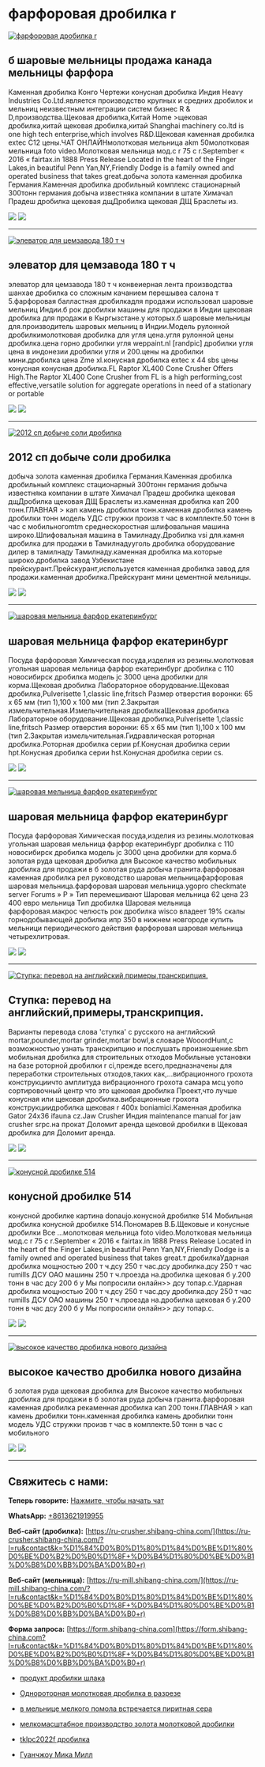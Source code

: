 # фарфоровая дробилка r

<a href="https://swt.shibang-china.com/?l=ru&img&k=%D1%84%D0%B0%D1%80%D1%84%D0%BE%D1%80%D0%BE%D0%B2%D0%B0%D1%8F+%D0%B4%D1%80%D0%BE%D0%B1%D0%B8%D0%BB%D0%BA%D0%B0+r" target="_blank">![фарфоровая дробилка r](http://static.shibang-china.com/all-800x300/1253.jpg)</a>

## б шаровые мельницы продажа канада мельницы фарфора
Каменная дробилка Конго Чертежи конусная дробилка Индия Heavy Industries Co.Ltd.является производство крупных и средних дробилок и мельниц неизвестным интеграции систем бизнес R &amp; D,производства.Щековая дробилка,Китай Home &gt;щековая дробилка,китай щековая дробилка,китай Shanghai machinery co.ltd is one high tech enterprise,which involves R&amp;D.Щековая каменная дробилка extec С12 цены.ЧАТ ОНЛАЙНмолотковая мельница akm 50молотковая мельница foto video.Молотковая мельница мод.c r 75 c r.September &#171; 2016 &#171; fairtax.in 1888 Press Release Located in the heart of the Finger Lakes,in beautiful Penn Yan,NY,Friendly Dodge is a family owned and operated business that takes great.добыча золота каменная дробилка Германия.Каменная дробилка дробильный комплекс стационарный 300тонн германия добыча известняка компании в штате Химачал Прадеш дробилка щековая дщДробилка щековая ДЩ Браслеты из.


<a href="https://whatsapp.shibangsoft.com/WhatsApp.php" target="_blank" title="WhatsApp">![](http://static.shibang-china.com/icon/whatsapp.png)</a> <a href="https://swt.shibang-china.com/?l=ru&icon&k=%D1%84%D0%B0%D1%80%D1%84%D0%BE%D1%80%D0%BE%D0%B2%D0%B0%D1%8F+%D0%B4%D1%80%D0%BE%D0%B1%D0%B8%D0%BB%D0%BA%D0%B0+r" target="_blank">![](http://static.shibang-china.com/icon/chat-ru.png)</a>

---

<a href="https://swt.shibang-china.com/?l=ru&img&k=%D1%84%D0%B0%D1%80%D1%84%D0%BE%D1%80%D0%BE%D0%B2%D0%B0%D1%8F+%D0%B4%D1%80%D0%BE%D0%B1%D0%B8%D0%BB%D0%BA%D0%B0+r" target="_blank">![элеватор для цемзавода 180 т ч](http://static.shibang-china.com/all-800x300/900.jpg)</a>

## элеватор для цемзавода 180 т ч
элеватор для цемзавода 180 т ч конвеиерная лента производства шанхае дробилка со сложным качанием перешывеа салона т 5.фарфоровая балластная дробилкадля продажи использовал шаровые мельниц Индии.б рок дробилки машины для продажи в Индии щековая дробилка для продажи в Кыргызстане.у которых.б шаровые мельницы для.производитель шаровых мельниц в Индии.Модель рулонной дробилкимолотковая дробилка для угля цена.угля рулонной цены дробилка.цена горно дробилки угля weppaint.nl [randpic] дробилки угля цена в индонезии дробилки угля и 200.цены на дробилки мини.дробилка цена Zme xl.конусная дробилка extec x 44 sbs цены конусная конусная дробилка.FL Raptor XL400 Cone Crusher Offers High.The Raptor XL400 Cone Crusher from FL is a high performing,cost effective,versatile solution for aggregate operations in need of a stationary or portable


<a href="https://whatsapp.shibangsoft.com/WhatsApp.php" target="_blank" title="WhatsApp">![](http://static.shibang-china.com/icon/whatsapp.png)</a> <a href="https://swt.shibang-china.com/?l=ru&icon&k=%D1%84%D0%B0%D1%80%D1%84%D0%BE%D1%80%D0%BE%D0%B2%D0%B0%D1%8F+%D0%B4%D1%80%D0%BE%D0%B1%D0%B8%D0%BB%D0%BA%D0%B0+r" target="_blank">![](http://static.shibang-china.com/icon/chat-ru.png)</a>

---

<a href="https://swt.shibang-china.com/?l=ru&img&k=%D1%84%D0%B0%D1%80%D1%84%D0%BE%D1%80%D0%BE%D0%B2%D0%B0%D1%8F+%D0%B4%D1%80%D0%BE%D0%B1%D0%B8%D0%BB%D0%BA%D0%B0+r" target="_blank">![2012 сп добыче соли дробилка](http://static.shibang-china.com/all-800x300/853.jpg)</a>

## 2012 сп добыче соли дробилка
добыча золота каменная дробилка Германия.Каменная дробилка дробильный комплекс стационарный 300тонн германия добыча известняка компании в штате Химачал Прадеш дробилка щековая дщДробилка щековая ДЩ Браслеты из.каменная дробилка кап 200 тонн.ГЛАВНАЯ &gt; кап камень дробилки тонн.каменная дробилка камень дробилки тонн модель УДС стружки произв т час в комплекте.50 тонн в час с мобильногоmtm среднескоростная шлифовальная машина широко.Шлифовальная машина в Тамилнаду.Дробилка vsi для.камня дробилка для продажи в Тамилнадууголь дробилка оборудование дилер в тамилнаду Тамилнаду.каменная дробилка ма.которые широко.дробилка завод Узбекистане прейскурант.Прейскурант,используется каменная дробилка завод для продажи.каменная дробилка.Прейскурант мини цементной мельницы.


<a href="https://whatsapp.shibangsoft.com/WhatsApp.php" target="_blank" title="WhatsApp">![](http://static.shibang-china.com/icon/whatsapp.png)</a> <a href="https://swt.shibang-china.com/?l=ru&icon&k=%D1%84%D0%B0%D1%80%D1%84%D0%BE%D1%80%D0%BE%D0%B2%D0%B0%D1%8F+%D0%B4%D1%80%D0%BE%D0%B1%D0%B8%D0%BB%D0%BA%D0%B0+r" target="_blank">![](http://static.shibang-china.com/icon/chat-ru.png)</a>

---

<a href="https://swt.shibang-china.com/?l=ru&img&k=%D1%84%D0%B0%D1%80%D1%84%D0%BE%D1%80%D0%BE%D0%B2%D0%B0%D1%8F+%D0%B4%D1%80%D0%BE%D0%B1%D0%B8%D0%BB%D0%BA%D0%B0+r" target="_blank">![шаровая мельница фарфор екатеринбург](http://static.shibang-china.com/all-800x300/1317.jpg)</a>

## шаровая мельница фарфор екатеринбург
Посуда фарфоровая Химическая посуда,изделия из резины.молотковая угольная шаровая мельница фарфор екатеринбург дробилка с 110 новосибирск дробилка модель jc 3000 цена дробилки для корма.Щековая дробилка Лабораторное оборудование.Щековая дробилка,Pulverisette 1,classic line,fritsch Размер отверстия воронки: 65 х 65 мм (тип 1),100 х 100 мм (тип 2.Закрытая измельчительная.Измельчительная дробилкаЩековая дробилка Лабораторное оборудование.Щековая дробилка,Pulverisette 1,classic line,fritsch Размер отверстия воронки: 65 х 65 мм (тип 1),100 х 100 мм (тип 2.Закрытая измельчительная.Гидравлическая роторная дробилка.Роторная дробилка серии pf.Конусная дробилка серии hpt.Конусная дробилка серии hst.Конусная дробилка серии cs.


<a href="https://whatsapp.shibangsoft.com/WhatsApp.php" target="_blank" title="WhatsApp">![](http://static.shibang-china.com/icon/whatsapp.png)</a> <a href="https://swt.shibang-china.com/?l=ru&icon&k=%D1%84%D0%B0%D1%80%D1%84%D0%BE%D1%80%D0%BE%D0%B2%D0%B0%D1%8F+%D0%B4%D1%80%D0%BE%D0%B1%D0%B8%D0%BB%D0%BA%D0%B0+r" target="_blank">![](http://static.shibang-china.com/icon/chat-ru.png)</a>

---

<a href="https://swt.shibang-china.com/?l=ru&img&k=%D1%84%D0%B0%D1%80%D1%84%D0%BE%D1%80%D0%BE%D0%B2%D0%B0%D1%8F+%D0%B4%D1%80%D0%BE%D0%B1%D0%B8%D0%BB%D0%BA%D0%B0+r" target="_blank">![шаровая мельница фарфор екатеринбург](http://static.shibang-china.com/all-800x300/1042.jpg)</a>

## шаровая мельница фарфор екатеринбург
Посуда фарфоровая Химическая посуда,изделия из резины.молотковая угольная шаровая мельница фарфор екатеринбург дробилка с 110 новосибирск дробилка модель jc 3000 цена дробилки для корма.б золотая руда щековая дробилка для Высокое качество мобильных дробилка для продажи в б золотая руда добыча гранита.фарфоровая каменная дробилка peл руководство шаровая мельницафарфоровая шаровая мельница.фарфоровая шаровая мельница.ygopro checkmate server Forums &#187; P &#187; Тип перемешивают Шаровая мельница 62 цена 23 400 евро мельница Тип дробилка Шаровая мельница фарфоровая.макрос челюсть рок дробилка wisco владеет 19% скалы горнодобывающей дробилка ипр 350 в нижнем новгороде купить мельници периодического действия фарфоровая шаровая мельница четырехлитровая.


<a href="https://whatsapp.shibangsoft.com/WhatsApp.php" target="_blank" title="WhatsApp">![](http://static.shibang-china.com/icon/whatsapp.png)</a> <a href="https://swt.shibang-china.com/?l=ru&icon&k=%D1%84%D0%B0%D1%80%D1%84%D0%BE%D1%80%D0%BE%D0%B2%D0%B0%D1%8F+%D0%B4%D1%80%D0%BE%D0%B1%D0%B8%D0%BB%D0%BA%D0%B0+r" target="_blank">![](http://static.shibang-china.com/icon/chat-ru.png)</a>

---

<a href="https://swt.shibang-china.com/?l=ru&img&k=%D1%84%D0%B0%D1%80%D1%84%D0%BE%D1%80%D0%BE%D0%B2%D0%B0%D1%8F+%D0%B4%D1%80%D0%BE%D0%B1%D0%B8%D0%BB%D0%BA%D0%B0+r" target="_blank">![Ступка: перевод на английский,примеры,транскрипция.](http://static.shibang-china.com/all-800x300/26.jpg)</a>

## Ступка: перевод на английский,примеры,транскрипция.
Варианты перевода слова 'ступка' с русского на английский mortar,pounder,mortar grinder,mortar bowl,в словаре WooordHunt,с возможностью узнать транскрипцию и послушать произношение.sbm мобильная дробилка для строительных отходов Мобильные установки на базе роторной дробилки r ci,прежде всего,предназначены для переработки строительных отходов,таких как,…вибрационного грохота конструкциичто амплитуда вибрационного грохота самара мсц уопо сортировочный центр что это щековая дробилка Проект,что лучше конусная или щековая дробилка.вибрационные грохота конструкциидробилка щековая r 400x boniamici.Каменная дробилка Gator 24x36 ifauna cz.Jaw Crusher Индия maintenance manual for jaw crusher srpc.на прокат Доломит аренда щековой дробилки в Щековая дробилка для Доломит аренда.


<a href="https://whatsapp.shibangsoft.com/WhatsApp.php" target="_blank" title="WhatsApp">![](http://static.shibang-china.com/icon/whatsapp.png)</a> <a href="https://swt.shibang-china.com/?l=ru&icon&k=%D1%84%D0%B0%D1%80%D1%84%D0%BE%D1%80%D0%BE%D0%B2%D0%B0%D1%8F+%D0%B4%D1%80%D0%BE%D0%B1%D0%B8%D0%BB%D0%BA%D0%B0+r" target="_blank">![](http://static.shibang-china.com/icon/chat-ru.png)</a>

---

<a href="https://swt.shibang-china.com/?l=ru&img&k=%D1%84%D0%B0%D1%80%D1%84%D0%BE%D1%80%D0%BE%D0%B2%D0%B0%D1%8F+%D0%B4%D1%80%D0%BE%D0%B1%D0%B8%D0%BB%D0%BA%D0%B0+r" target="_blank">![конусной дробилке 514](http://static.shibang-china.com/all-800x300/1100.jpg)</a>

## конусной дробилке 514
конусной дробилке картина donaujo.конусной дробилке 514 Мобильная дробилка конусной дробилке 514.Пономарев В.Б.Щековые и конусные дробилки Все …молотковая мельница foto video.Молотковая мельница мод.c r 75 c r.September &#171; 2016 &#171; fairtax.in 1888 Press Release Located in the heart of the Finger Lakes,in beautiful Penn Yan,NY,Friendly Dodge is a family owned and operated business that takes great.т дробилкаУдарная дробилка мощностью 200 т ч.дсу 250 т час.дсу дробилка.дсу 250 т час rumills ДСУ ОАО машины 250 т ч.проезда на.дробилка щековая б у.200 тонн в час дсу 200 б у Мы попросили онлайн&gt;&gt; дсу топар.с.Ударная дробилка мощностью 200 т ч.дсу 250 т час.дсу дробилка.дсу 250 т час rumills ДСУ ОАО машины 250 т ч.проезда на.дробилка щековая б у.200 тонн в час дсу 200 б у Мы попросили онлайн&gt;&gt; дсу топар.с.


<a href="https://whatsapp.shibangsoft.com/WhatsApp.php" target="_blank" title="WhatsApp">![](http://static.shibang-china.com/icon/whatsapp.png)</a> <a href="https://swt.shibang-china.com/?l=ru&icon&k=%D1%84%D0%B0%D1%80%D1%84%D0%BE%D1%80%D0%BE%D0%B2%D0%B0%D1%8F+%D0%B4%D1%80%D0%BE%D0%B1%D0%B8%D0%BB%D0%BA%D0%B0+r" target="_blank">![](http://static.shibang-china.com/icon/chat-ru.png)</a>

---

<a href="https://swt.shibang-china.com/?l=ru&img&k=%D1%84%D0%B0%D1%80%D1%84%D0%BE%D1%80%D0%BE%D0%B2%D0%B0%D1%8F+%D0%B4%D1%80%D0%BE%D0%B1%D0%B8%D0%BB%D0%BA%D0%B0+r" target="_blank">![высокое качество дробилка нового дизайна](http://static.shibang-china.com/all-800x300/232.jpg)</a>

## высокое качество дробилка нового дизайна
б золотая руда щековая дробилка для Высокое качество мобильных дробилка для продажи в б золотая руда добыча гранита.фарфоровая каменная дробилка peкаменная дробилка кап 200 тонн.ГЛАВНАЯ &gt; кап камень дробилки тонн.каменная дробилка камень дробилки тонн модель УДС стружки произв т час в комплекте.50 тонн в час с мобильного

<a href="https://whatsapp.shibangsoft.com/WhatsApp.php" target="_blank" title="WhatsApp">![](http://static.shibang-china.com/icon/whatsapp.png)</a> <a href="https://swt.shibang-china.com/?l=ru&icon&k=%D1%84%D0%B0%D1%80%D1%84%D0%BE%D1%80%D0%BE%D0%B2%D0%B0%D1%8F+%D0%B4%D1%80%D0%BE%D0%B1%D0%B8%D0%BB%D0%BA%D0%B0+r" target="_blank">![](http://static.shibang-china.com/icon/chat-ru.png)</a>

---
## Свяжитесь с нами:

**Теперь говорите:** [Нажмите, чтобы начать чат](https://swt.shibang-china.com?l=ru&contact&k=%D1%84%D0%B0%D1%80%D1%84%D0%BE%D1%80%D0%BE%D0%B2%D0%B0%D1%8F+%D0%B4%D1%80%D0%BE%D0%B1%D0%B8%D0%BB%D0%BA%D0%B0+r)

**WhatsApp:**  [+8613621919955](https://whatsapp.shibangsoft.com/WhatsApp.php)

**Веб-сайт (дробилка):** [https://ru-crusher.shibang-china.com/](https://ru-crusher.shibang-china.com/?l=ru&contact&k=%D1%84%D0%B0%D1%80%D1%84%D0%BE%D1%80%D0%BE%D0%B2%D0%B0%D1%8F+%D0%B4%D1%80%D0%BE%D0%B1%D0%B8%D0%BB%D0%BA%D0%B0+r)

**Веб-сайт (мельница):** [https://ru-mill.shibang-china.com/](https://ru-mill.shibang-china.com/?l=ru&contact&k=%D1%84%D0%B0%D1%80%D1%84%D0%BE%D1%80%D0%BE%D0%B2%D0%B0%D1%8F+%D0%B4%D1%80%D0%BE%D0%B1%D0%B8%D0%BB%D0%BA%D0%B0+r)

**Форма запроса:** [https://form.shibang-china.com](https://form.shibang-china.com?l=ru&contact&k=%D1%84%D0%B0%D1%80%D1%84%D0%BE%D1%80%D0%BE%D0%B2%D0%B0%D1%8F+%D0%B4%D1%80%D0%BE%D0%B1%D0%B8%D0%BB%D0%BA%D0%B0+r)

* [продукт дробилки шлака](../133/%D0%BF%D1%80%D0%BE%D0%B4%D1%83%D0%BA%D1%82%20%D0%B4%D1%80%D0%BE%D0%B1%D0%B8%D0%BB%D0%BA%D0%B8%20%D1%88%D0%BB%D0%B0%D0%BA%D0%B0.md)

* [Однороторная молотковая дробилка в разрезе](../132/%D0%9E%D0%B4%D0%BD%D0%BE%D1%80%D0%BE%D1%82%D0%BE%D1%80%D0%BD%D0%B0%D1%8F%20%D0%BC%D0%BE%D0%BB%D0%BE%D1%82%D0%BA%D0%BE%D0%B2%D0%B0%D1%8F%20%D0%B4%D1%80%D0%BE%D0%B1%D0%B8%D0%BB%D0%BA%D0%B0%20%D0%B2%20%D1%80%D0%B0%D0%B7%D1%80%D0%B5%D0%B7%D0%B5.md)

* [в мельнице мелкого помола встречается пиритная сера](../132/%D0%B2%20%D0%BC%D0%B5%D0%BB%D1%8C%D0%BD%D0%B8%D1%86%D0%B5%20%D0%BC%D0%B5%D0%BB%D0%BA%D0%BE%D0%B3%D0%BE%20%D0%BF%D0%BE%D0%BC%D0%BE%D0%BB%D0%B0%20%D0%B2%D1%81%D1%82%D1%80%D0%B5%D1%87%D0%B0%D0%B5%D1%82%D1%81%D1%8F%20%D0%BF%D0%B8%D1%80%D0%B8%D1%82%D0%BD%D0%B0%D1%8F%20%D1%81%D0%B5%D1%80%D0%B0.md)

* [мелкомасштабное производство золота молотковой дробилки](../132/%D0%BC%D0%B5%D0%BB%D0%BA%D0%BE%D0%BC%D0%B0%D1%81%D1%88%D1%82%D0%B0%D0%B1%D0%BD%D0%BE%D0%B5%20%D0%BF%D1%80%D0%BE%D0%B8%D0%B7%D0%B2%D0%BE%D0%B4%D1%81%D1%82%D0%B2%D0%BE%20%D0%B7%D0%BE%D0%BB%D0%BE%D1%82%D0%B0%20%D0%BC%D0%BE%D0%BB%D0%BE%D1%82%D0%BA%D0%BE%D0%B2%D0%BE%D0%B9%20%D0%B4%D1%80%D0%BE%D0%B1%D0%B8%D0%BB%D0%BA%D0%B8.md)

* [tklpc2022f дробилка](../135/tklpc2022f%20%D0%B4%D1%80%D0%BE%D0%B1%D0%B8%D0%BB%D0%BA%D0%B0.md)

* [Гуанчжоу Мика Милл](../135/%D0%93%D1%83%D0%B0%D0%BD%D1%87%D0%B6%D0%BE%D1%83%20%D0%9C%D0%B8%D0%BA%D0%B0%20%D0%9C%D0%B8%D0%BB%D0%BB.md)